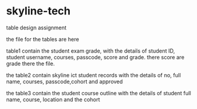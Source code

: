 # skyline-tech
table design assignment


 the file for the tables are here 

  table1 contain the student exam grade, with the details of student ID, student username, courses, passcode, score and grade.
  there score are grade there the file.


  the table2 contain skyline ict student records with the details of no, full name, courses, passcode,cohort and approved


  the table3 contain the student course outline with the details of student full name, course, location and the cohort
